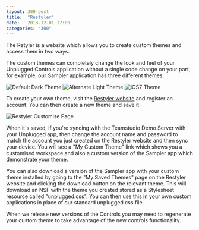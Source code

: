 ```yaml
---
layout: 300-post
title:  "Restyler"
date:   2013-12-01 17:00
categories: "300"
---
```


The Retyler is a website which allows you to create custom themes and access them in two ways.

The custom themes can completely change the look and feel of your Unplugged Controls application without a single code change on your part, for example, our Sampler application has three different themes:

![Default Dark Theme](http://teamstudio.s3.amazonaws.com/images/theme-dark.PNG)
![Alternate Light Theme](http://teamstudio.s3.amazonaws.com/images/theme-light.PNG)
![iOS7 Theme](http://teamstudio.s3.amazonaws.com/images/theme-ios7.PNG)

To create your own theme, visit the [Restyler website](http://restyler.teamstudio.com/) and register an account. You can then create a new theme and save it. 

![Restyler Customise Page](http://teamstudio.s3.amazonaws.com/images/restyler-customise.png)

When it's saved, if you're syncing with the Teamstudio Demo Server with your Unplugged app, then change the account name and password to match the account you just created on the Restyler website and then sync your device. You will see a "My Custom Theme" link which shows you a customised workspace and also a custom version of the Sampler app which demonstrate your theme.

You can also download a version of the Sampler app with your custom theme installed by going to the "My Saved Themes" page on the Restyler website and clicking the download button on the relevant theme. This will download an NSF with the theme you created stored as a Stylesheet resource called "unplugged.css". You can then use this in your own custom applications in place of our standard unplugged.css file.

When we release new versions of the Controls you may need to regenerate your custom theme to take advantage of the new controls functionality.
